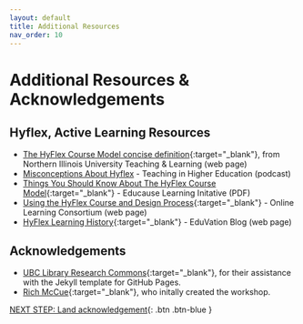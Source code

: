 ```yaml
---
layout: default
title: Additional Resources
nav_order: 10
---
```

# Additional Resources & Acknowledgements

## Hyflex, Active Learning Resources

- [The HyFlex Course Model concise definition](https://www.niu.edu/keepteaching/resources/hyflex-course-model.shtml){:target="_blank"}, from Northern Illinois University Teaching & Learning (web page)
- [Misconceptions About Hyflex](https://teachinginhighered.com/podcast/misconceptions-about-hyflex/) - Teaching in Higher Education (podcast)
- [Things You Should Know About The HyFlex Course Model](https://library.educause.edu/-/media/files/library/2010/11/eli7066-pdf.pdf){:target="_blank"} - Educause Learning Initative (PDF)
- [Using the HyFlex Course and Design Process](https://onlinelearningconsortium.org/join/using-hyflex-course-design-process/){:target="_blank"} - Online Learning Consortium (web page)
- [HyFlex Learning History](http://eduvation.ca/2020/05/hyflex-learning/){:target="_blank"} - EduVation Blog (web page)

## Acknowledgements

- [UBC Library Research Commons](https://github.com/ubc-library-rc/){:target="_blank"}, for their assistance with the Jekyll template for GitHub Pages.
- [Rich McCue](https://richmccue.com){:target="_blank"}, who initally created the workshop.

[NEXT STEP: Land acknowledgement](land-acknowledgement.html){: .btn .btn-blue }
